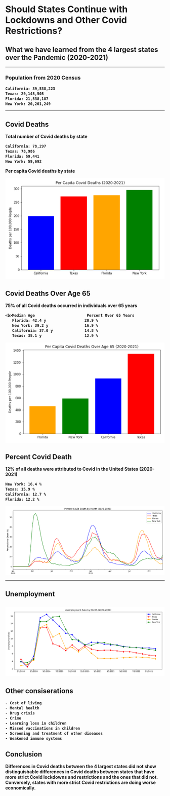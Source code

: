 
# <b>Should States Continue with Lockdowns and Other Covid Restrictions?
## <b>What we have learned from the 4 largest states over the Pandemic (2020-2021)

-------------------------------------------------------------------------------------------------------------------------------------    
    
### <b>Population from 2020 Census
    California: 39,538,223
    Texas: 29,145,505
    Florida: 21,538,187
    New York: 20,201,249

-------------------------------------------------------------------------------------------------------------------------------------

## Covid Deaths

Total number of Covid deaths by state
    
    California: 78,297
    Texas: 78,986
    Florida: 59,441
    New York: 59,692

Per capita Covid deaths by state
    
![Figure](https://github.com/mjlambiase/Fall21Python2_Maya/blob/main/Final_project/images/Per_capita_covid_deaths_total.png)
    
## Covid Deaths Over Age 65
75% of all Covid deaths occurred in individuals over 65 years
    
    <b>Median Age                       Percent Over 65 Years   
       Florida: 42.4 y                 20.9 %
       New York: 39.2 y                16.9 %
       California: 37.0 y              14.8 %
       Texas: 35.1 y                   12.9 %
    
![Figure](https://github.com/mjlambiase/Fall21Python2_Maya/blob/main/Final_project/images/Per_capita_covid_deaths_over65.png)
 
    
## Percent Covid Death
12% of all deaths were attributed to Covid in the United States (2020-2021)

    New York: 16.4 %
    Texas: 15.9 %
    California: 12.7 %
    Florida: 12.2 %
    
    
![Figure](https://github.com/mjlambiase/Fall21Python2_Maya/blob/main/Final_project/images/Percent_covid_death_month.png)

-------------------------------------------------------------------------------------------------------------------------------------
    
## Unemployment
![Figure](https://github.com/mjlambiase/Fall21Python2_Maya/blob/main/Final_project/images/Unemployment_by_month.png)    
-------------------------------------------------------------------------------------------------------------------------------------
    
## Other consiserations
    
    - Cost of living
    - Mental health
    - Drug crisis
    - Crime
    - Learning loss in children
    - Missed vaccinations in children
    - Screening and treatment of other diseases
    - Weakened immune systems

      
## Conclusion

Differences in Covid deaths between the 4 largest states did not show distinguishable differences in Covid deaths between states that have more strict Covid lockdowns and restrictions and the ones that did not. Conversely, states with more strict Covid restrictions are doing worse economically. 
